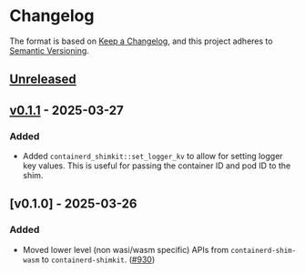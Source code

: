 # Changelog

The format is based on [Keep a Changelog](https://keepachangelog.com/en/1.1.0/), and this project adheres to [Semantic Versioning](https://semver.org/spec/v2.0.0.html).

## [Unreleased]

## [v0.1.1] - 2025-03-27

### Added

- Added `containerd_shimkit::set_logger_kv` to allow for setting logger key values. This is useful for passing the container ID and pod ID to the shim.

## [v0.1.0] - 2025-03-26

### Added
- Moved lower level (non wasi/wasm specific) APIs from `containerd-shim-wasm` to `containerd-shimkit`. ([#930](https://github.com/containerd/runwasi/pull/930))

[Unreleased]: <https://github.com/containerd/runwasi/compare/containerd-shimkit/v0.1.1..HEAD>
[v0.1.1]: <https://github.com/containerd/runwasi/compare/containerd-shimkit/v0.1.0...containerd-shimkit/v0.1.1>
